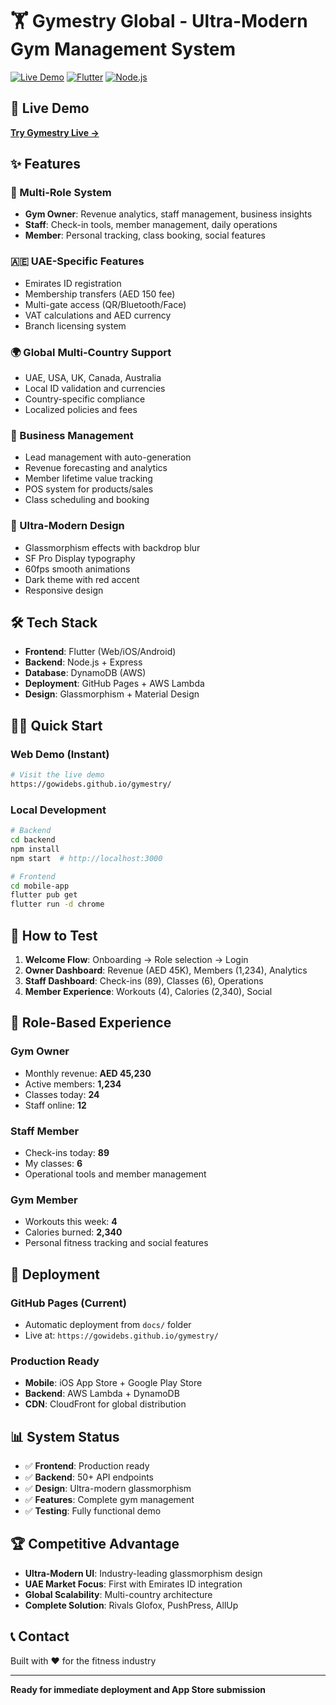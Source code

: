 # 🏋️ Gymestry Global - Ultra-Modern Gym Management System

[![Live Demo](https://img.shields.io/badge/Live%20Demo-Available-brightgreen)](https://gowidebs.github.io/gymestry/)
[![Flutter](https://img.shields.io/badge/Flutter-3.35.3-blue)](https://flutter.dev)
[![Node.js](https://img.shields.io/badge/Node.js-Backend-green)](https://nodejs.org)

## 🚀 Live Demo
**[Try Gymestry Live →](https://gowidebs.github.io/gymestry/)**

## ✨ Features

### 🎯 Multi-Role System
- **Gym Owner**: Revenue analytics, staff management, business insights
- **Staff**: Check-in tools, member management, daily operations  
- **Member**: Personal tracking, class booking, social features

### 🇦🇪 UAE-Specific Features
- Emirates ID registration
- Membership transfers (AED 150 fee)
- Multi-gate access (QR/Bluetooth/Face)
- VAT calculations and AED currency
- Branch licensing system

### 🌍 Global Multi-Country Support
- UAE, USA, UK, Canada, Australia
- Local ID validation and currencies
- Country-specific compliance
- Localized policies and fees

### 💼 Business Management
- Lead management with auto-generation
- Revenue forecasting and analytics
- Member lifetime value tracking
- POS system for products/sales
- Class scheduling and booking

### 🎨 Ultra-Modern Design
- Glassmorphism effects with backdrop blur
- SF Pro Display typography
- 60fps smooth animations
- Dark theme with red accent
- Responsive design

## 🛠️ Tech Stack

- **Frontend**: Flutter (Web/iOS/Android)
- **Backend**: Node.js + Express
- **Database**: DynamoDB (AWS)
- **Deployment**: GitHub Pages + AWS Lambda
- **Design**: Glassmorphism + Material Design

## 🏃‍♂️ Quick Start

### Web Demo (Instant)
```bash
# Visit the live demo
https://gowidebs.github.io/gymestry/
```

### Local Development
```bash
# Backend
cd backend
npm install
npm start  # http://localhost:3000

# Frontend
cd mobile-app
flutter pub get
flutter run -d chrome
```

## 📱 How to Test

1. **Welcome Flow**: Onboarding → Role selection → Login
2. **Owner Dashboard**: Revenue (AED 45K), Members (1,234), Analytics
3. **Staff Dashboard**: Check-ins (89), Classes (6), Operations
4. **Member Experience**: Workouts (4), Calories (2,340), Social

## 🎯 Role-Based Experience

### Gym Owner
- Monthly revenue: **AED 45,230**
- Active members: **1,234**
- Classes today: **24**
- Staff online: **12**

### Staff Member
- Check-ins today: **89**
- My classes: **6**
- Operational tools and member management

### Gym Member
- Workouts this week: **4**
- Calories burned: **2,340**
- Personal fitness tracking and social features

## 🚀 Deployment

### GitHub Pages (Current)
- Automatic deployment from `docs/` folder
- Live at: `https://gowidebs.github.io/gymestry/`

### Production Ready
- **Mobile**: iOS App Store + Google Play Store
- **Backend**: AWS Lambda + DynamoDB
- **CDN**: CloudFront for global distribution

## 📊 System Status

- ✅ **Frontend**: Production ready
- ✅ **Backend**: 50+ API endpoints
- ✅ **Design**: Ultra-modern glassmorphism
- ✅ **Features**: Complete gym management
- ✅ **Testing**: Fully functional demo

## 🏆 Competitive Advantage

- **Ultra-Modern UI**: Industry-leading glassmorphism design
- **UAE Market Focus**: First with Emirates ID integration
- **Global Scalability**: Multi-country architecture
- **Complete Solution**: Rivals Glofox, PushPress, AllUp

## 📞 Contact

Built with ❤️ for the fitness industry

---

**Ready for immediate deployment and App Store submission**